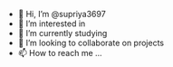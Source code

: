 - 👋 Hi, I’m @supriya3697
- 👀 I’m interested in 
- 🌱 I’m currently studying
- 💞️ I’m looking to collaborate on projects
- 📫 How to reach me ...

<!---
supriya3697/supriya3697 is a ✨ special ✨ repository because its `README.md` (this file) appears on your GitHub profile.
You can click the Preview link to take a look at your changes.
--->
